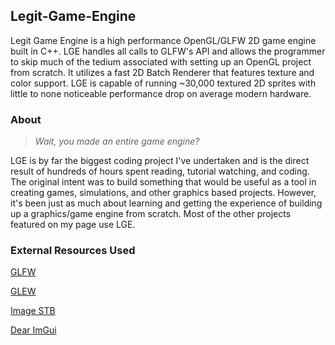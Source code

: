 ## Legit-Game-Engine

Legit Game Engine is a high performance OpenGL/GLFW 2D game engine built in C++.   LGE handles all calls to GLFW's API and allows the programmer to skip much of the tedium associated with setting up an OpenGL project from scratch.  It utilizes a fast 2D Batch Renderer that features texture and color support.  LGE is capable of running ~30,000 textured 2D sprites with little to none noticeable performance drop on average modern hardware.

### About
>*Wait, you made an entire game engine?*

LGE is by far the biggest coding project I've undertaken and is the direct result of hundreds of hours spent reading, tutorial watching, and coding.  The original intent was to build something that would be useful as a tool in creating games, simulations, and other graphics based projects.  However, it's been just as much about learning and getting the experience of building up a graphics/game engine from scratch.  Most of the other projects featured on my page use LGE.  

### External Resources Used
[GLFW](https://www.glfw.org/)

[GLEW](http://glew.sourceforge.net/)

[Image STB](https://github.com/nothings/stb) 

[Dear ImGui](https://github.com/ocornut/imgui)
